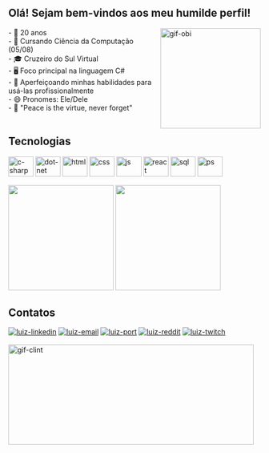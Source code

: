 <div>
<h2>Olá! Sejam bem-vindos aos meu humilde perfil!</h2>
<img align= right height= 200px alt="gif-obi" src= "https://media1.tenor.com/m/Tsob5aHiS3UAAAAC/hello-there.gif"/>
- 🙂 20 anos<br>
- 🌱 Cursando Ciência da Computação (05/08)<br>
- 🎓 Cruzeiro do Sul Virtual<br>
- 🖥️ Foco principal na linguagem C#<br>
- 🔭 Aperfeiçoando minhas habilidades para usá-las profissionalmente<br>
- 😄 Pronomes: Ele/Dele <br>
- 🎵 "Peace is the virtue, never forget"
</div>

<br>

## Tecnologias
<div style="display: inline_block">
  <img align= "center" alt="c-sharp" height="40" width= "50" src="https://cdn.jsdelivr.net/gh/devicons/devicon@latest/icons/csharp/csharp-original.svg" />
  <img align= "center" alt="dot-net" height="40" width= "50" src="https://cdn.jsdelivr.net/gh/devicons/devicon@latest/icons/dot-net/dot-net-plain.svg" />
  <img align= "center" alt="html" height="40" width= "50" src="https://cdn.jsdelivr.net/gh/devicons/devicon@latest/icons/html5/html5-original.svg" />
  <img align= "center" alt="css" height="40" width= "50" src="https://cdn.jsdelivr.net/gh/devicons/devicon@latest/icons/css3/css3-original.svg" />
  <img align= "center" alt="js" height="40" width= "50" src="https://cdn.jsdelivr.net/gh/devicons/devicon@latest/icons/javascript/javascript-original.svg" />
  <img align= "center" alt="react" height="40" width= "50" src="https://cdn.jsdelivr.net/gh/devicons/devicon@latest/icons/react/react-original.svg" />
  <img align= "center" alt="sql" height="40" width= "50" src="https://cdn.jsdelivr.net/gh/devicons/devicon@latest/icons/azuresqldatabase/azuresqldatabase-original.svg" />
  <img align= "center" alt="ps" height="40" width= "50" src="https://cdn.jsdelivr.net/gh/devicons/devicon@latest/icons/photoshop/photoshop-original.svg" />     
</div>
<br>
<div>
  <img height= "210em" src= "https://github-readme-stats.vercel.app/api?username=SrJacoby&show_icons=true&theme=tokyonight&include_all_commits=true"/>
  <img height= "210em" src= "https://github-readme-stats.vercel.app/api/top-langs/?username=SrJacoby&theme=tokyonight" />
</div>

## Contatos

<div style="display: inline_block">
<a href= "https://www.linkedin.com/in/luiz-augusto-da-cruz-jacoby-b35661285/" target="_blank"><img alt="luiz-linkedin" src= "https://img.shields.io/badge/LinkedIn-0077B5?style=for-the-badge&logo=linkedin&logoColor=white" target="_blank"></a>
<a href="mailto:luizjacoby294@gmail.com" target="_blank"><img alt="luiz-email" src="https://img.shields.io/badge/Gmail-D14836?style=for-the-badge&logo=gmail&logoColor=white" target="_blank"></a>
<a href="https://srjacoby.github.io/portfolio/" target="_blank"><img alt="luiz-port" src="https://img.shields.io/badge/GitHub-100000?style=for-the-badge&logo=github&logoColor=white" target="_blank"></a>
<a href="https://www.reddit.com/user/Sr_Jacoby/?utm_source=share&utm_medium=web3x&utm_name=web3xcss&utm_term=1&utm_content=share_button" target="_blank"><img alt="luiz-reddit" src="https://img.shields.io/badge/Reddit-FF4500?style=for-the-badge&logo=reddit&logoColor=white" target="_blank"></a>
<a href="https://www.twitch.tv/srjacoby" target="_blank"><img alt="luiz-twitch" src="https://img.shields.io/badge/Twitch-9146FF?style=for-the-badge&logo=twitch&logoColor=white" target="_blank"></a>
</div>
<br>
<img height= 200px width= 490px alt="gif-clint" src= "https://media1.tenor.com/m/4iXtZwOlik4AAAAd/clint-eastwood-western.gif"/>
